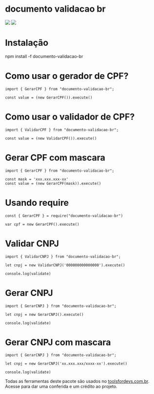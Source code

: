 # documento validacao br
![](https://img.shields.io/npm/dt/documento-validacao-br)
![](https://img.shields.io/github/license/marcosguilhermef/documento-validacao-br)

# Instalação

npm install -f documento-validacao-br

# Como usar o gerador de CPF?

~~~
import { GerarCPF } from "documento-validacao-br";

const value = (new GerarCPF()).execute()
~~~


# Como usar o validador de CPF?
~~~
import { ValidarCPF } from "documento-validacao-br";

const value = (new ValidarCPF()).execute()
~~~


# Gerar CPF com mascara

~~~
import { GerarCPF } from "documento-validacao-br";

const mask = 'xxx.xxx.xxx-xx'
const value = (new GerarCPF(mask)).execute()
~~~



# Usando require

~~~
const { GerarCPF } = require("documento-validacao-br")

var cpf = new GerarCPF().execute()

~~~

# Validar CNPJ

~~~
import { ValidarCNPJ } from "documento-validacao-br";

let cnpj = new ValidarCNPJ('000000000000000').execute()

console.log(validate)
~~~


# Gerar CNPJ

~~~
import { GerarCNPJ } from "documento-validacao-br";

let cnpj = new GerarCNPJ().execute()

console.log(validate)
~~~

# Gerar CNPJ com mascara

~~~
import { GerarCNPJ } from "documento-validacao-br";

let cnpj = new GerarCNPJ('xx.xxx.xxx/xxxx-xx').execute()

console.log(validate)
~~~




Todas as ferramentas deste pacote são usados no [toolsfordevs.com.br](https://toolsfordevs.com.br). Acesse para dar uma conferida e um crédito ao projeto.
